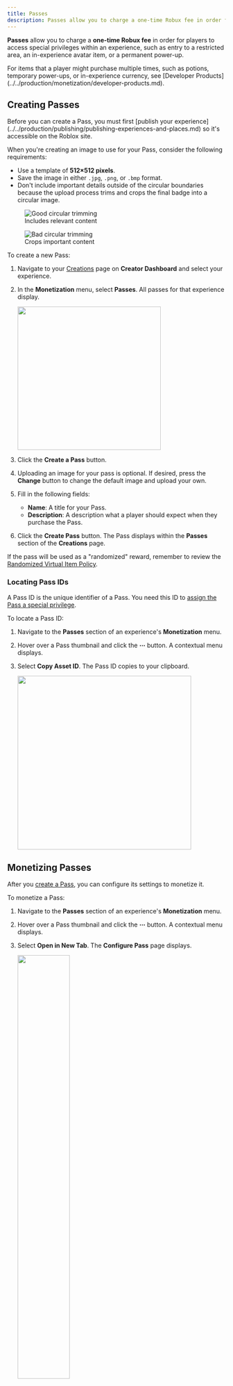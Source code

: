 ```yaml
---
title: Passes
description: Passes allow you to charge a one-time Robux fee in order for users to access special privileges in your experience.
---
```


**Passes** allow you to charge a **one-time Robux fee** in order for players to access special privileges within an experience, such as entry to a restricted area, an in-experience avatar item, or a permanent power-up.

<Alert severity="info">
   For items that a player might purchase multiple times, such as potions, temporary power-ups, or in-experience currency, see [Developer Products](../../production/monetization/developer-products.md).
</Alert>

## Creating Passes

<Alert severity="warning">
   Before you can create a Pass, you must first [publish your experience](../../production/publishing/publishing-experiences-and-places.md) so it's accessible on the Roblox site.
</Alert>

When you're creating an image to use for your Pass, consider the following requirements:

- Use a template of **512×512 pixels**.
- Save the image in either `.jpg`, `.png`, or `.bmp` format.
- Don't include important details outside of the circular boundaries because the upload process trims and crops the final badge into a circular image.

<GridContainer numColumns="2">
  <figure>
    <img alt="Good circular trimming" src="../../assets/monetization/game-passes/Circular-Trimming-Good.png" />
    <figcaption>
      <Alert severity="success">Includes relevant content</Alert>
    </figcaption>
  </figure>
  <figure>
    <img alt="Bad circular trimming" src="../../assets/monetization/game-passes/Circular-Trimming-Bad.png" />
    <figcaption>
      <Alert severity="error">Crops important content</Alert>
    </figcaption>
  </figure>
</GridContainer>

To create a new Pass:

1. Navigate to your [Creations](https://create.roblox.com/dashboard/creations) page on **Creator Dashboard** and select your experience.
2. In the **Monetization** menu, select **Passes**. All passes for that experience display.

   <img src="../../assets/creator-dashboard/Experience-Nav-Monetization-Passes.png" width="330" />

3. Click the **Create a Pass** button.
4. Uploading an image for your pass is optional. If desired, press the **Change** button to change the default image and upload your own.
5. Fill in the following fields:

   - **Name**: A title for your Pass.
   - **Description**: A description what a player should expect when they purchase the Pass.

6. Click the **Create Pass** button. The Pass displays within the **Passes** section of the **Creations** page.

<Alert severity="info">
   If the pass will be used as a "randomized" reward, remember to review the <a href="./randomized-virtual-items-policy.md">Randomized Virtual Item Policy</a>.
</Alert>

### Locating Pass IDs

A Pass ID is the unique identifier of a Pass. You need this ID to [assign the Pass a special privilege](#assigning-pass-privileges).

To locate a Pass ID:

1. Navigate to the **Passes** section of an experience's **Monetization** menu.

1. Hover over a Pass thumbnail and click the **&ctdot;** button. A contextual menu displays.

1. Select **Copy Asset ID**. The Pass ID copies to your clipboard.

   <img src="../../assets/creator-dashboard/Pass-Copy-Asset-ID.png" width="400" />

## Monetizing Passes

After you [create a Pass](#creating-passes), you can configure its settings to monetize it.

To monetize a Pass:

1. Navigate to the **Passes** section of an experience's **Monetization** menu.

1. Hover over a Pass thumbnail and click the **&ctdot;** button. A contextual menu displays.

1. Select **Open in New Tab**. The **Configure Pass** page displays.

   <img src="../../assets/monetization/game-passes/Open-In-New-Tab.png" width="50%" />

1. In the left-hand navigation, select **Sales**.

   <img src="../../assets/monetization/game-passes/Configure-Sales-Button.png" width="50%" />

1. Enable the **Item for Sale** toggle.

   <img src="../../assets/monetization/game-passes/Configure-For-Sale-Toggle.png" width="50%" />

1. In the **Price** field, enter the amount of Robux you want to charge players for the Pass. The price you enter affects the amount of Robux you earn per sale.

   <img src="../../assets/monetization/game-passes/Configure-Set-Price.png" width="60%" />

1. Click the **Save Changes** button.

## Assigning Pass Privileges

Once a player purchases a Pass, they'll expect to receive the associated special privilege when they play your experience. This does **not** happen automatically, so you must check which players own the Pass and assign the special privilege to them.

The following script checks when any player enters the experience, then verifies if that player owns the Pass with the matching ID set in the variable `passID`. Place this code in a `Class.Script` within `Class.ServerScriptService` so the server can handle the special privilege given to the player.

```lua
local MarketplaceService = game:GetService("MarketplaceService")
local Players = game:GetService("Players")

local passID = 0000000  -- Change this to your Pass ID

local function onPlayerAdded(player)
	local hasPass = false

	-- Check if the player already owns the Pass
	local success, message = pcall(function()
		hasPass = MarketplaceService:UserOwnsGamePassAsync(player.UserId, passID)
	end)

	-- If there's an error, issue a warning and exit the function
	if not success then
		warn(`Error while checking if player has pass: {tostring(message)}`)
		return
	end

	if hasPass then
		print(`{player.Name} owns the Pass with ID {passID}`)
		-- Assign this player the ability or bonus related to the Pass
	end
end

-- Connect "PlayerAdded" events to the function
Players.PlayerAdded:Connect(onPlayerAdded)
```

## Prompting In-Experience Purchases

While players can purchase Passes directly from your experience's main page, you can also offer **in-experience purchases** to players through a shop or vendor NPC within the experience. Reference the example [server-side](#example-server-side-script) and [client-side](#example-client-side-script) scripts for a basic model to prompt players to purchase Passes.

<Alert severity="warning">
   Roblox itself does **not** record the purchase history of Passes by specific players, although you can [view overall daily and monthly stats](../../production/analytics/index.md). If you want to track player-specific purchase history, it's your responsibility to [store the data](../../cloud-services/datastores.md).
</Alert>

### Example Server-Side Script

Place this code in a `Class.Script` object within `Class.ServerScriptService` so the server can handle the special privilege given to the player.

```lua
local MarketplaceService = game:GetService("MarketplaceService")

local passID = 0000000  -- Change this to your Pass ID

-- Function to handle a completed prompt and purchase
local function onPromptPurchaseFinished(player, purchasedPassID, purchaseSuccess)
	if purchaseSuccess and purchasedPassID == passID then
		print(`{player.Name} purchased the Pass with ID {passID}`)
		-- Assign this player the ability or bonus related to the Pass
	end
end

-- Connect "PromptGamePassPurchaseFinished" events to the function
MarketplaceService.PromptGamePassPurchaseFinished:Connect(onPromptPurchaseFinished)
```

### Example Client-Side Script

The following code implements a `promptPurchase()` function which safely checks if a player has a Pass and prompts them to purchase it if they don't already have it. Place this code in a `Class.LocalScript` and call `promptPurchase()` in situations such as when the player clicks a [button](../../ui/buttons.md) or when their character touches a part.

```lua
local MarketplaceService = game:GetService("MarketplaceService")
local Players = game:GetService("Players")

local passID = 0000000  -- Change this to your Pass ID

-- Function to prompt purchase of the Pass
local function promptPurchase()
	local player = Players.LocalPlayer
	local hasPass = false

	local success, message = pcall(function()
		hasPass = MarketplaceService:UserOwnsGamePassAsync(player.UserId, passID)
	end)

	if not success then
		warn(`Error while checking if player has pass: {tostring(message)}`)
		return
	end

	if hasPass then
		-- Player already owns the Pass; tell them somehow
	else
		-- Player does NOT own the Pass; prompt them to purchase
		MarketplaceService:PromptGamePassPurchase(player, passID)
	end
end
```

## Passes Analytics

Passes Analytics help you gauge the success of individual Passes, identify trends, and forecast potential future earnings.  

To access Passes analytics:

1. Navigate to your [Creations](https://create.roblox.com/dashboard/creations) page on **Creator Dashboard** and select your experience.

2. Navigate to **Monetization > Passes** and select the **Analytics** tab.

<img src="../../assets/monetization/game-passes/passes-analytics.png" width="100%" />

The analytics tab enables you to:

- **View top performing items:** See your top selling and top grossing Passes over a selected time period.
- **Analyze overall sales and net revenue:** Showcase up to eight top items on a time-series graph.
- **Monitor your catalog:** Examine a table with up to 400 items, sortable by sales and net revenue.

<img src="../../assets/monetization/game-passes/passes-analytics-2.png" width="100%" />
